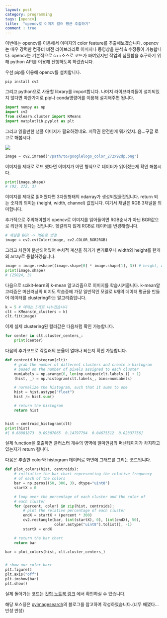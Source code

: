 ```yaml
---
layout: post
category: programming
tags: [opencv]
title:  "opencv로 이미지 컬러 평균 추출하기"
comment : true
---
```

이번에는 opencv를 이용해서 이미지의 color feature를 추출해보겠습니다. opencv는 매우 강력한 컴퓨터 비전 라이브러리로 이미지나 동영상을 분석 & 수정등이 가능합니다.
opencv는 기본적으로 c++소스로 코드가 짜여있지만 작업의 심플함을 추구하기 위해 python API를 이용해 진행하도록 하겠습니다.

우선 pip를 이용해 opencv를 설치합니다.

```
pip install cv2
```

그리고 python으로 사용할 library를 import합니다. 나머지 라이브러리들이 설치되있지 않다면 마찬가지로 pip나 conda명령어를 이용해 설치해주면 됩니다.
```python
import numpy as np
import cv2
from sklearn.cluster import KMeans
import matplotlib.pyplot as plt
```

그리고 읽을만한 샘플 이미지가 필요하겠네요. 저작권 안전한게 뭐가있지..음...구글 로고로 해봅시다.

![]({{site.url}}assets/imgs/opencv/googlelogo_color_272x92dp.png)

```python
image = cv2.imread("/path/to/googlelogo_color_272x92dp.png")
```

이미지를 제대로 로드 했다면 이미지가 어떤 형식으로 데이터가 읽어졌는제 확인 해봅시다.
```python
print(image.shape)
# (92, 272, 3)
```

이미지를 제대로 읽어왔다면 3차원형태의 ndarray가 생성되었을것입니다.
return 되는 숫자의 의미는 (height, width, channel) 값입니다. 여기서 채널은 RGB 3채널을 의미합니다.

추가적으로 주의해야할게 opencv로 이미지를 읽어들이면 RGB순서가 아닌 BGR값으로 리턴이 된다는 것입니다. 헷갈리지 않게 RGB로 데이터를 변경해줍니다.
```python
# 채널을 BGR -> RGB로 변경
image = cv2.cvtColor(image, cv2.COLOR_BGR2RGB)
```

그리고 차원이 분산되어있어 수치적 계산을 하기가 번거로우니 width와 height를 한개의 array로 통합하겠습니다.
```python
image = image.reshape((image.shape[0] * image.shape[1], 3)) # height, width 통합
print(image.shape)
# (25024, 3)
```

다음으로 scikit-learn의 k-mean 알고리즘으로 이미지를 학습시켜줍니다. k-mean알고리즘은 머신러닝의 비지도 학습중에 가장 일반적인 모델로 k개의 데이터 평균을 만들어 데이터를 clustering하는 알고리즘입니다. 
```python
k = 5 # 예제는 5개로 나누겠습니다
clt = KMeans(n_clusters = k)
clt.fit(image)
```

이제 실제 clustering된 컬러값은 다음처럼 확인 가능합니다.
```python
for center in clt.cluster_centers_:
    print(center)
```

다음의 추가코드로 각컬러의 분율이 얼마나 되는지 확인 가능합니다.
```python
def centroid_histogram(clt):
    # grab the number of different clusters and create a histogram
    # based on the number of pixels assigned to each cluster
    numLabels = np.arange(0, len(np.unique(clt.labels_)) + 1)
    (hist, _) = np.histogram(clt.labels_, bins=numLabels)

    # normalize the histogram, such that it sums to one
    hist = hist.astype("float")
    hist /= hist.sum()

    # return the histogram
    return hist


hist = centroid_histogram(clt)
print(hist)
#[ 0.68881873  0.09307065  0.14797794  0.04675512  0.02337756]
```
실제 function을 호출하면 클러스터 개수의 영역에 얼마만큼의 퍼센테이지가 차지하고 있는지가 return 됩니다.


다음은 추출한 color와 histogram 데이터로 화면에 그래프를 그리는 코드입니다.

```python
def plot_colors(hist, centroids):
    # initialize the bar chart representing the relative frequency
    # of each of the colors
    bar = np.zeros((50, 300, 3), dtype="uint8")
    startX = 0

    # loop over the percentage of each cluster and the color of
    # each cluster
    for (percent, color) in zip(hist, centroids):
        # plot the relative percentage of each cluster
        endX = startX + (percent * 300)
        cv2.rectangle(bar, (int(startX), 0), (int(endX), 50),
                      color.astype("uint8").tolist(), -1)
        startX = endX

    # return the bar chart
    return bar

bar = plot_colors(hist, clt.cluster_centers_)


# show our color bart
plt.figure()
plt.axis("off")
plt.imshow(bar)
plt.show()

```

실제 돌아가는 코드는 [깃헙 노트북 링크](https://github.com/inyl/my_notebook/blob/master/open_cv/image_color_cluster.ipynb)
에서 확인하실 수 있습니다.

해당 포스팅은 [pyimagesearch](http://www.pyimagesearch.com/2014/05/26/opencv-python-k-means-color-clustering/)의 블로그를 참고하여 작성하였습니다.(너무 배꼈다...반성 반성)